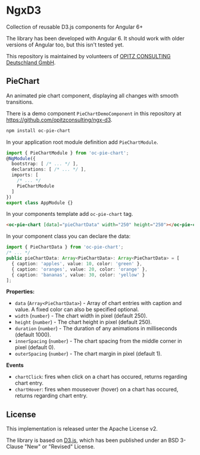 # NgxD3
Collection of reusable D3.js components for Angular 6+

The library has been developed with Angular 6. It should work with older versions of Angular too, but this isn't tested yet.

This repository is maintained by volunteers of [OPITZ CONSULTING Deutschland GmbH](https://www.opitz-consulting.com).

## PieChart
An animated pie chart component, displaying all changes with smooth transitions.

There is a demo component `PieChartDemoComponent` in this repository at https://github.com/opitzconsulting/ngx-d3.

```bash
npm install oc-pie-chart
```

In your application root module definition add `PieChartModule`.
```typescript
import { PieChartModule } from 'oc-pie-chart';
@NgModule({
  bootstrap: [ /* ... */ ],
  declarations: [ /* ... */ ],
  imports: [
    /* ... */
    PieChartModule
  ]
})
export class AppModule {}
```

In your components template add `oc-pie-chart` tag.
```html
<oc-pie-chart [data]="pieChartData" width="250" height="250"></oc-pie-chart>
```

In your component class you can declare the data:
```typescript
import { PieChartData } from 'oc-pie-chart';
/* ... */
public pieChartData: Array<PieChartData>: Array<PieChartData> = [
  { caption: 'apples', value: 10, color: 'green' },
  { caption: 'oranges', value: 20, color: 'orange' },
  { caption: 'bananas', value: 30, color: 'yellow' }
];
```

**Properties:**
- `data` (`Array<PieChartData>`) - Array of chart entries with caption and value. A fixed color can also be specified optional.
- `width` (`number`) - The chart width in pixel (default 250).
- `height` (`number`) - The chart height in pixel (default 250).
- `duration` (`number`) - The duration of any animations in milliseconds (default 1000).
- `innerSpacing` (`number`) - The chart spacing from the middle corner in pixel (default 0).
- `outerSpacing` (`number`) - The chart margin in pixel (default 1).

**Events**
- `chartClick`: fires when click on a chart has occured, returns regarding chart entry.
- `chartHover`: fires when mouseover (hover) on a chart has occured, returns regarding chart entry.

## License

This implementation is released unter the Apache License v2.

The library is based on [D3.js](https://github.com/d3), which has been published under an BSD 3-Clause "New" or "Revised" License.